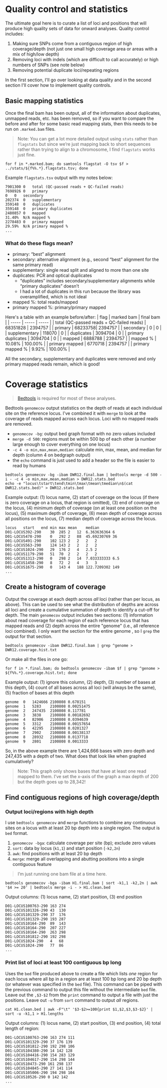 # Quality control and statistics

The ultimate goal here is to curate a list of loci and positions that will produce high quality sets of data for onward analyses. Quality control includes:
1. Making sure SNPs come from a contiguous region of high coverage/depth (not just one small high coverage area or areas with a mix of high/low depth)
2. Removing loci with indels (which are difficult to call accurately) or high numbers of SNPs (see note below)
3. Removing potential duplicate loci/repeating regions

In the first section, I'll go over looking at data quality and in the second section I'll cover how to implement quality controls.

## Basic mapping statistics

Once the final bam has been output, all of the information about duplicates, unmapped reads, etc. has been removed, so if you want to compare the before and after for some basic read mapping stats, then this needs to be run on `.marked.bam` files.
> Note: You can get a lot more detailed output using `stats` rather than `flagstats` but since we’re just mapping back to short sequences rather than trying to align to a chromosome, I find `flagstats` works just fine.
```
for f in *.marked.bam; do samtools flagstat -O tsv $f > ../stats/${f%%.*}.flagstats.tsv; done
```

Example `flagstats.tsv` output with my notes below:
```
7901300	0	total (QC-passed reads + QC-failed reads)
7698926	0	primary
0	0	secondary
202374	0	supplementary
359148	0	duplicates
359148	0	primary duplicates
2480857	0	mapped
31.40%	N/A	mapped %
2278483	0	primary mapped
29.59%	N/A	primary mapped %
...
```
### What do these flags mean?
- primary: “best” alignment
- secondary: alternative alignment (e.g., second “best” alignment for the same primary read)
- supplementary: single read split and aligned to more than one site
- duplicates: PCR and optical duplicates
	- “duplicates” includes secondary/supplementary alignments while “primary duplicates” doesn’t
	- I had a lot of duplicates in this run because the library was overamplified, which is not ideal
- mapped %: total reads/mapped
- primary mapped %: primary/primary mapped

Here's a table with an example before/after:
| flag | marked bam | final bam |
| ----- | ----- | ----- |
| total (QC-passed reads + QC-failed reads)	| 68351828 | 2394757 |
| primary	| 68233758| 2394757 |
| secondary	| 0	| 0 |
| supplementary	| 118070 | 0 |
| duplicates	| 3094704	| 0 |
| primary duplicates	| 3094704	| 0 |
| mapped	| 6888788	| 2394757 |
| mapped %	| 10.08%	| 100.00% |
| primary mapped	| 6770718	| 2394757 |
| primary mapped %	| 9.92%	| 100.00% |

All the secondary, supplementary and duplicates were removed and only primary mapped reads remain, which is good!

# Coverage statistics

>[Bedtools](https://bedtools.readthedocs.io/en/latest/) is required for most of these analyses.

Bedtools `genomecov` output statistics on the depth of reads at each individual site on the reference locus. I've combined it with `merge` to look at the coverage of reads mapped across each locus. Loci with no mapped reads are removed.
- `genomecov -bg`: output bed graph format with no zero values included
- `merge -d 500`: regions must be within 500 bp of each other (a number large enough to cover everything on one locus)
- `-c 4 -o min,max,mean,median`: calculate min, max, mean, and median for depth (column 4 on bedgraph output)
- the `echo` command is just used to add a header so the file is easier to read by humans

```
bedtools genomecov -bg -ibam DWR12.final.bam | bedtools merge -d 500 -i - -c 4 -o min,max,mean,median > DWR12.stats.bed
echo -e "locus\tstart\tend\tmin\tmax\tmean\tmedian\n$(cat DWR12.stats.bed)" > DWR12.stats.bed
```
Example output: (1) locus name, (2) start of coverage on the locus (if there is zero coverage on a locus, that region is omitted), (3) end of coverage on the locus, (4) minimum depth of coverage (on at least one position on the locus), (5) maximum depth of coverage, (6) mean depth of coverage across all positions on the locus, (7) median depth of coverage across the locus.
``` 
locus	start	end	min	max	mean	median
D01-LOCUS392-290	30	285	2	12	6.363636364	6
D01-LOCUS478-290	0	292	2	88	45.69230769	36
D01-LOCUS491-290	102	123	2	2	2	2
D01-LOCUS563-290	124	143	2	2	2	2
D01-LOCUS1024-290	29	176	2	4	2.5	2
D01-LOCUS1179-290	51	70	2	2	2	2
D01-LOCUS1313-290	0	298	2	14	7.033333333	6.5
D01-LOCUS1458-290	8	72	2	4	3	3
D01-LOCUS1675-290	0	143	4	188	122.7209302	149
...
```

## Create a histogram of coverage
Output the coverage at each depth across *all* loci (rather than per locus, as above). This can be used to see what the distribution of depths are across all loci and create a cumulative summation of depth to identify a cut-off for depth. The main `genomecov` output includes two sections: (1) information about read coverage for each region of each reference locus that has mapped reads and (2) depth across the entire "genome" (i.e., all reference loci combined). I only want the section for the entire genome , so I `grep` the output for that section.

```
bedtools genomecov -ibam DWR12.final.bam | grep ^genome > DWR12.coverage.hist.txt 
```

Or make all the files in one go:
```
for f in *.final.bam; do bedtools genomecov -ibam $f | grep ^genome > ${f%%.*}.coverage.hist.txt; done
```

Example output: (1) ignore this column, (2) depth, (3) number of bases at this depth, (4) count of all bases across all loci (will always be the same), (5) fraction of bases at this depth
```
genome	0	1424666	2100808	0.678151
genome	1	5283	2100808	0.00251475
genome	2	247435	2100808	0.117781
genome	3	3838	2100808	0.00182692
genome	4	82906	2100808	0.0394639
genome	5	3312	2100808	0.00157654
genome	6	42295	2100808	0.0201327
genome	7	2902	2100808	0.00138137
genome	8	28932	2100808	0.0137718
genome	9	2801	2100808	0.0013333
```
So, in the above example there are 1,424,666 bases with zero depth and 247,435 with a depth of two. What does that look like when graphed cumulatively?

>Note: This graph only shows bases that have at least one read mapped to them. I’ve set the x-axis of the graph a max depth of 200 but the depth goes up to 28,342!


## Find contiguous regions of high coverage/depth

### Output loci/regions with high depth
I use `bedtools genomecov` and `merge` functions to combine any continuous sites on a locus with at least 20 bp depth into a single region. The output is `bed` format.
1. `genomecov -bga`: calculate coverage per site (bp); exclude zero values
2. `sort`: data by locus (`k1,1`) and start position (`-k2,2n`)
3. `awk`: find positions with at least 20 bp depth
4. `merge`: merge all overlapping and abutting positions into a single contiguous feature

>I’m just running one bam file at a time here.

```
bedtools genomecov -bga -ibam H1.final.bam | sort -k1,1 -k2,2n | awk '$4 >= 20' | bedtools merge -i - > H1.clean.bed
```
Output columns: (1) locus name, (2) start position, (3) end position
```
D01-LOCUS100763-290	163	274
D01-LOCUS101326-290	43	130
D01-LOCUS101329-290	37	176
D01-LOCUS101329-290	193	287
D01-LOCUS10164-290	89	143
D01-LOCUS10164-290	207	227
D01-LOCUS10164-290	263	298
D01-LOCUS101812-290	192	298
D01-LOCUS1024-290	4	68
D01-LOCUS1024-290	77	86
...
```

### Print list of loci at least 100 contiguous bp long
Uses the `bed` file produced above to create a file which lists *one* region for each locus where all bp in a region are at least 100 bp long and 20 bp depth (or whatever was specified in the `bed` file). This command can be piped with the previous command to output this file without the intermediate `bed` file. Leave out the `,$3-$2` from the `print` command to output a file with just the positions. Leave out `-u` from `sort` command to output *all* regions.

```
cat H1.clean.bed | awk -F"\t" '$3-$2>=100{print $1,$2,$3,$3-$2}' | sort -u -k1,1 > H1.lengths
```

Output columns: (1) locus name, (2) start position, (3) end position, (4) total length of region:
```
D01-LOCUS100763-290 163 274 111
D01-LOCUS101329-290 37 176 139
D01-LOCUS101812-290 192 298 106
D01-LOCUS104380-290 14 142 128
D01-LOCUS104416-290 154 283 129
D01-LOCUS104617-290 154 298 144
D01-LOCUS10473-290 161 298 137
D01-LOCUS104845-290 27 141 114
D01-LOCUS105006-290 194 298 104
D01-LOCUS10526-290 0 142 142
...
```
